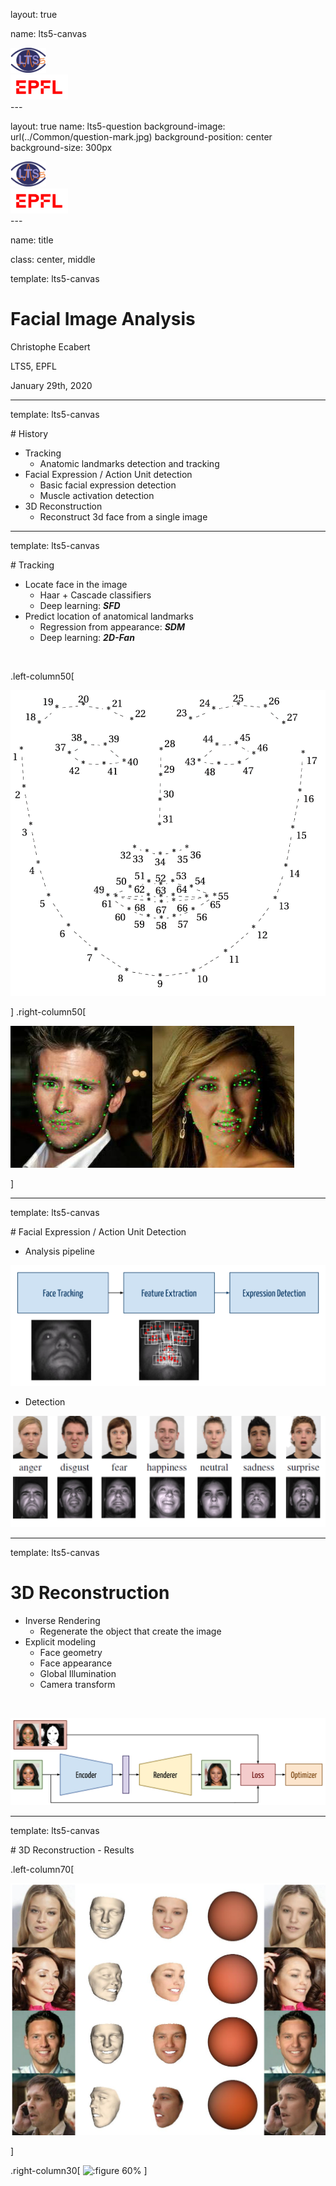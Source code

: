 layout: true

name: lts5-canvas

<div class="lts5-logo"> <img src="../Common/lts5_logo.svg" style="height: 40px;"></div>
<div class="epfl-logo"> <img src="../Common/epfl_logo.svg" style="height: 40px;"></div>
---

layout: true
name: lts5-question
background-image: url(../Common/question-mark.jpg)
background-position: center
background-size: 300px

<div class="lts5-logo"> <img src="../Common/lts5_logo.svg" style="height: 40px;"></div>
<div class="epfl-logo"> <img src="../Common/epfl_logo.svg" style="height: 40px;"></div>
---

name: title

class: center, middle

template: lts5-canvas

# Facial Image Analysis

Christophe Ecabert

LTS5, EPFL

January 29th, 2020

---

template: lts5-canvas

# History

- Tracking
  - Anatomic landmarks detection and tracking
- Facial Expression / Action Unit detection
  - Basic facial expression detection
  - Muscle activation detection
- 3D Reconstruction
  - Reconstruct 3d face from a single image
---

template: lts5-canvas

# Tracking

- Locate face in the image
  - Haar + Cascade classifiers
  - Deep learning: ***SFD***
- Predict location of anatomical landmarks
  - Regression from appearance: ***SDM***
  - Deep learning: ***2D-Fan***

<br>

.left-column50[

![:figure 50%, Anatomical landmarks](figures/anatomical_landmarks.png)

]
.right-column50[

![:figure 100%, 2D-Fan alignment](figures/alignment_results.png)

]



---

template: lts5-canvas

# Facial Expression / Action Unit Detection

- Analysis pipeline

![:figure 60%,](figures/expressin_detection_process.svg)

- Detection

![:figure 70%,](figures/base_expression.png)

---

template: lts5-canvas

# 3D Reconstruction

- Inverse Rendering
  - Regenerate the object that create the image
- Explicit modeling
  - Face geometry
  - Face appearance
  - Global Illumination
  - Camera transform

<br>

![:figure 100%,Training Phase](figures/TrainingPhase.svg)

---

template: lts5-canvas

# 3D Reconstruction - Results

.left-column70[

![:figure 115%](figures/rec_samples.png)

]

.right-column30[
![:figure 60%](figures/merged_fast.gif)
]